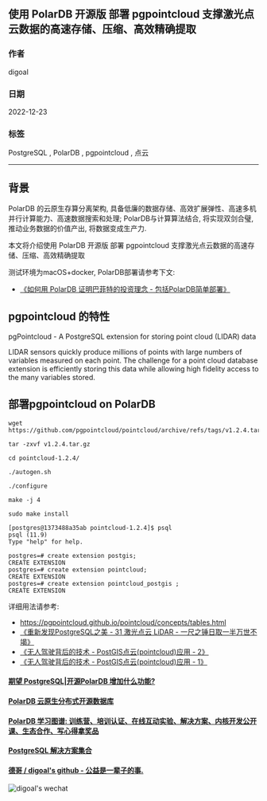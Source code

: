 ## 使用 PolarDB 开源版 部署 pgpointcloud 支撑激光点云数据的高速存储、压缩、高效精确提取    
              
### 作者              
digoal              
              
### 日期              
2022-12-23              
              
### 标签              
PostgreSQL , PolarDB , pgpointcloud , 点云  
              
----              
              
## 背景        
PolarDB 的云原生存算分离架构, 具备低廉的数据存储、高效扩展弹性、高速多机并行计算能力、高速数据搜索和处理; PolarDB与计算算法结合, 将实现双剑合璧, 推动业务数据的价值产出, 将数据变成生产力.              
              
本文将介绍使用 PolarDB 开源版 部署 pgpointcloud 支撑激光点云数据的高速存储、压缩、高效精确提取    
              
测试环境为macOS+docker, PolarDB部署请参考下文:              
- [《如何用 PolarDB 证明巴菲特的投资理念 - 包括PolarDB简单部署》](../202209/20220908_02.md)              
              
## pgpointcloud 的特性     
pgPointcloud - A PostgreSQL extension for storing point cloud (LIDAR) data  
  
LIDAR sensors quickly produce millions of points with large numbers of variables measured on each point. The challenge for a point cloud database extension is efficiently storing this data while allowing high fidelity access to the many variables stored.  
  
## 部署pgpointcloud on PolarDB  
  
```  
wget https://github.com/pgpointcloud/pointcloud/archive/refs/tags/v1.2.4.tar.gz  
  
tar -zxvf v1.2.4.tar.gz   
  
cd pointcloud-1.2.4/  
  
./autogen.sh   
  
./configure   
  
make -j 4  
  
sudo make install  
```  
  
```  
[postgres@1373488a35ab pointcloud-1.2.4]$ psql  
psql (11.9)  
Type "help" for help.  
  
postgres=# create extension postgis;  
CREATE EXTENSION  
postgres=# create extension pointcloud;  
CREATE EXTENSION  
postgres=# create extension pointcloud_postgis ;  
CREATE EXTENSION  
```  
  
详细用法请参考:  
- https://pgpointcloud.github.io/pointcloud/concepts/tables.html  
- [《重新发现PostgreSQL之美 - 31 激光点云 LiDAR - 一尺之锤日取一半万世不竭》](../202106/20210620_01.md)    
- [《无人驾驶背后的技术 - PostGIS点云(pointcloud)应用 - 2》](../201705/20170523_01.md)    
- [《无人驾驶背后的技术 - PostGIS点云(pointcloud)应用 - 1》](../201705/20170519_02.md)    
  
  
  
#### [期望 PostgreSQL|开源PolarDB 增加什么功能?](https://github.com/digoal/blog/issues/76 "269ac3d1c492e938c0191101c7238216")
  
  
#### [PolarDB 云原生分布式开源数据库](https://github.com/ApsaraDB "57258f76c37864c6e6d23383d05714ea")
  
  
#### [PolarDB 学习图谱: 训练营、培训认证、在线互动实验、解决方案、内核开发公开课、生态合作、写心得拿奖品](https://www.aliyun.com/database/openpolardb/activity "8642f60e04ed0c814bf9cb9677976bd4")
  
  
#### [PostgreSQL 解决方案集合](../201706/20170601_02.md "40cff096e9ed7122c512b35d8561d9c8")
  
  
#### [德哥 / digoal's github - 公益是一辈子的事.](https://github.com/digoal/blog/blob/master/README.md "22709685feb7cab07d30f30387f0a9ae")
  
  
![digoal's wechat](../pic/digoal_weixin.jpg "f7ad92eeba24523fd47a6e1a0e691b59")
  

